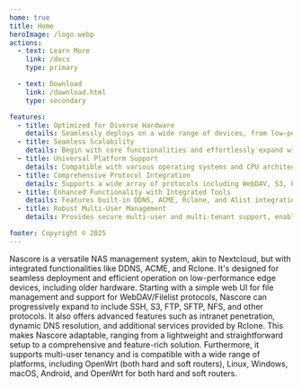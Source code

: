 ```yaml
---
home: true
title: Home
heroImage: /logo.webp
actions:
  - text: Learn More
    link: /docs
    type: primary

  - text: Download
    link: /download.html
    type: secondary

features:
  - title: Optimized for Diverse Hardware
    details: Seamlessly deploys on a wide range of devices, from low-performance edge hardware to older systems, ensuring efficient resource utilization.
  - title: Seamless Scalability
    details: Begin with core functionalities and effortlessly expand with modular extensions, adapting to your evolving needs.
  - title: Universal Platform Support
    details: Compatible with various operating systems and CPU architectures, including Linux, Windows, macOS, Android, and OpenWrt for both hard and soft routers.
  - title: Comprehensive Protocol Integration
    details: Supports a wide array of protocols including WebDAV, S3, FTP, SFTP, NFS, and more for versatile file management.
  - title: Enhanced Functionality with Integrated Tools
    details: Features built-in DDNS, ACME, Rclone, and Alist integration to enhance your NAS capabilities.
  - title: Robust Multi-User Management
    details: Provides secure multi-user and multi-tenant support, enabling isolated environments and streamlined management.

footer: Copyright © 2025
---
```


Nascore is a versatile NAS management system, akin to Nextcloud, but with integrated functionalities like DDNS, ACME, and Rclone. It's designed for seamless deployment and efficient operation on low-performance edge devices, including older hardware. Starting with a simple web UI for file management and support for WebDAV/Filelist protocols, Nascore can progressively expand to include SSH, S3, FTP, SFTP, NFS, and other protocols. It also offers advanced features such as intranet penetration, dynamic DNS resolution, and additional services provided by Rclone. This makes Nascore adaptable, ranging from a lightweight and straightforward setup to a comprehensive and feature-rich solution. Furthermore, it supports multi-user tenancy and is compatible with a wide range of platforms, including OpenWrt (both hard and soft routers), Linux, Windows, macOS, Android, and OpenWrt for both hard and soft routers.
